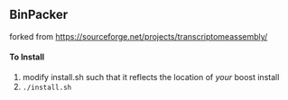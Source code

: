 ## BinPacker 
forked from https://sourceforge.net/projects/transcriptomeassembly/

#### To Install
1. modify install.sh such that it reflects the location of *your* boost install
2. `./install.sh`
